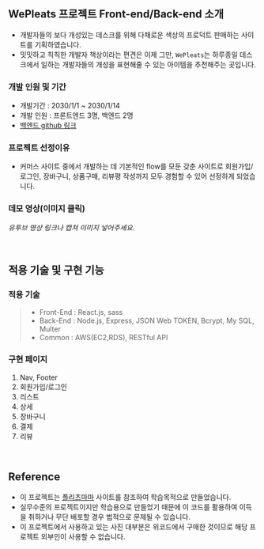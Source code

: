 ## WePleats 프로젝트 Front-end/Back-end 소개

- 개발자들의 보다 개성있는 데스크를 위해 다채로운 색상의 프로덕트 판매하는 사이트를 기획하였습니다.
- 밋밋하고 칙칙한 개발자 책상이라는 편견은 이제 그만, `WePleats`는 하루종일 데스크에서 일하는 개발자들의 개성을 표현해줄 수 있는 아이템을 추천해주는 곳입니다.

### 개발 인원 및 기간

- 개발기간 : 2030/1/1 ~ 2030/1/14
- 개발 인원 : 프론트엔드 3명, 백엔드 2명
- [백엔드 github 링크]()

### 프로젝트 선정이유

- 커머스 사이트 중에서 개발하는 데 기본적인 flow를 모둔 갖춘 사이트로 회원가입/로그인, 장바구니, 상품구매, 리뷰평 작성까지 모두 경험할 수 있어 선정하게 되었습니다.

### 데모 영상(이미지 클릭)

_유투브 영상 링크나 캡쳐 이미지 넣어주세요._

<br>

## 적용 기술 및 구현 기능

### 적용 기술

> - Front-End : React.js, sass
> - Back-End : Node.js, Express, JSON Web TOKEN, Bcrypt, My SQL, Multer
> - Common : AWS(EC2,RDS), RESTful API

### 구현 페이지

1. Nav, Footer
2. 회원가입/로그인
3. 리스트
4. 상세
5. 장바구니
6. 결제
7. 리뷰

<br>

## Reference

- 이 프로젝트는 [플리츠마마](https://pleatsmama.com/) 사이트를 참조하여 학습목적으로 만들었습니다.
- 실무수준의 프로젝트이지만 학습용으로 만들었기 때문에 이 코드를 활용하여 이득을 취하거나 무단 배포할 경우 법적으로 문제될 수 있습니다.
- 이 프로젝트에서 사용하고 있는 사진 대부분은 위코드에서 구매한 것이므로 해당 프로젝트 외부인이 사용할 수 없습니다.
